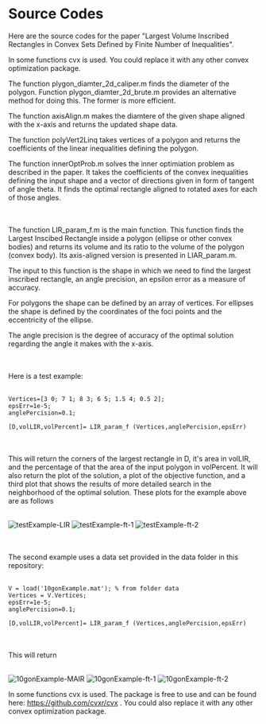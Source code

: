 # Source Codes

Here are the source codes for the paper "Largest Volume Inscribed Rectangles in Convex Sets Defined by Finite Number of Inequalities".

In some functions cvx is used. You could replace it with any other convex optimization package.

The function plygon_diamter_2d_caliper.m finds the diameter of the polygon. Function plygon_diamter_2d_brute.m provides an alternative method for doing this. The former is more efficient.

The function axisAlign.m makes the diamtere of the given shape aligned with the x-axis and returns the updated shape data.

The function polyVert2Linq takes vertices of a polygon and returns the coefficients of the linear inequalities defining the polygon.

The function innerOptProb.m solves the inner optimiation problem as described in the paper. It takes the coefficients of the convex inequalities defining the input shape and a vector of directions given in form of tangent of angle theta. It finds the optimal rectangle aligned to rotated axes for each of those angles.

<br />
<br />
The function LIR_param_f.m is the main function. This function finds the Largest Inscibed Rectangle inside a polygon (ellipse or other convex bodies) and returns its volume and its ratio to the volume of the polygon (convex body). Its axis-aligned version is presented in LIAR_param.m.

The input to this function is the shape in which we need to find the largest inscribed rectangle, an angle precision, an epsilon error as a measure of accuracy. 

For polygons the shape can be defined by an array of vertices. For ellipses the shape is defined by the coordinates of the foci points and the eccentricity of the ellipse.

The angle precision is the degree of accuracy of the optimal solution regarding the angle it makes with the x-axis.

<br />
<br />
Here is a test example:
<br />
<br />

```
Vertices=[3 0; 7 1; 8 3; 6 5; 1.5 4; 0.5 2];
epsErr=1e-5;
anglePercision=0.1;

[D,volLIR,volPercent]= LIR_param_f (Vertices,anglePercision,epsErr)
```

<br />
<br />
This will return the corners of the largest rectangle in D, it's area in volLIR, and the percentage of that the area of the input polygon in volPercent. It will also return the plot of the solution, a plot of the objective function, and a third plot that shows the results of more detailed search in the neighborhood of the optimal solution. These plots for the example above are as follows
<br />
<br />

![testExample-LIR](https://github.com/behroozim/2022.0239/assets/50671703/7fc3df09-b977-446a-a352-820cd7cd82db)
![testExample-ft-1](https://github.com/behroozim/2022.0239/assets/50671703/e313cfe2-6d75-4d39-a5f9-c3991961d8f3)
![testExample-ft-2](https://github.com/behroozim/2022.0239/assets/50671703/6a5ed4a0-6c61-46e5-a3cc-c149c5c2e42c)

<br />
<br />
The second example uses a data set provided in the data folder in this repository:
<br />
<br />

```
V = load('10gonExample.mat'); % from folder data
Vertices = V.Vertices;
epsErr=1e-5;
anglePercision=0.1;

[D,volLIR,volPercent]= LIR_param_f (Vertices,anglePercision,epsErr)
```

<br />
<br />
This will return
<br />
<br />

![10gonExample-MAIR](https://github.com/behroozim/2022.0239/assets/50671703/0a73131c-15d9-468e-9936-585ca735fe00)
![10gonExample-ft-1](https://github.com/behroozim/2022.0239/assets/50671703/813d5354-8080-41b1-b16b-9a2c8e357d42)
![10gonExample-ft-2](https://github.com/behroozim/2022.0239/assets/50671703/44450bdd-4a73-4d6f-b833-f6b232a31dc5)



In some functions cvx is used. The package is free to use and can be found here: https://github.com/cvxr/cvx .
You could also replace it with any other convex optimization package.
